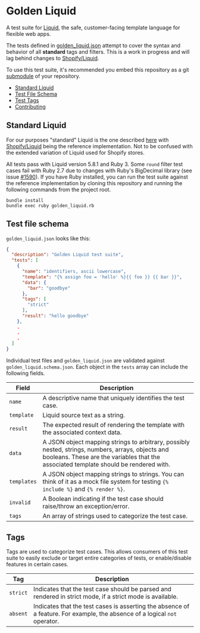 # Golden Liquid

A test suite for [Liquid](https://shopify.github.io/liquid/), the safe, customer-facing template language for flexible web apps.

The tests defined in [golden_liquid.json](golden_liquid.json) attempt to cover the syntax and behavior of all **standard** tags and filters. This is a work in progress and will lag behind changes to [Shopify/Liquid](https://github.com/Shopify/liquid).

To use this test suite, it's recommended you embed this repository as a git [submodule](https://git-scm.com/book/en/v2/Git-Tools-Submodules) of your repository.

- [Standard Liquid](#standard-liquid)
- [Test File Schema](#test-file-schema)
- [Test Tags](#tags)
- [Contributing](#contributing)

## Standard Liquid

For our purposes "standard" Liquid is the one described [here](https://shopify.github.io/liquid/) with [Shopify/Liquid](https://github.com/Shopify/liquid) being the reference implementation. Not to be confused with the extended variation of Liquid used for Shopify stores.

All tests pass with Liquid version 5.8.1 and Ruby 3. Some `round` filter test cases fail with Ruby 2.7 due to changes with Ruby's BigDecimal library (see issue [#1590](https://github.com/Shopify/liquid/issues/1590)). If you have Ruby installed, you can run the test suite against the reference implementation by cloning this repository and running the following commands from the project root.

```
bundle install
bundle exec ruby golden_liquid.rb
```

## Test file schema

`golden_liquid.json` looks like this:

```json
{
  "description": "Golden Liquid test suite",
  "tests": [
    {
      "name": "identifiers, ascii lowercase",
      "template": "{% assign foo = 'hello' %}{{ foo }} {{ bar }}",
      "data": {
        "bar": "goodbye"
      },
      "tags": [
        "strict"
      ],
      "result": "hello goodbye"
    },
    .
    .
    .
  ]
}
```

Individual test files and `golden_liquid.json` are validated against `golden_liquid.schema.json`. Each object in the `tests` array can include the following fields.

| Field       | Description                                                                                                                                                                                |
| ----------- | ------------------------------------------------------------------------------------------------------------------------------------------------------------------------------------------ |
| `name`      | A descriptive name that uniquely identifies the test case.                                                                                                                                 |
| `template`  | Liquid source text as a string.                                                                                                                                                            |
| `result`    | The expected result of rendering the template with the associated context data.                                                                                                            |
| `data`      | A JSON object mapping strings to arbitrary, possibly nested, strings, numbers, arrays, objects and booleans. These are the variables that the associated template should be rendered with. |
| `templates` | A JSON object mapping strings to strings. You can think of it as a mock file system for testing `{% include %}` and `{% render %}`.                                                        |
| `invalid`   | A Boolean indicating if the test case should raise/throw an exception/error.                                                                                                               |
| `tags`      | An array of strings used to categorize the test case.                                                                                                                                      |

## Tags

Tags are used to categorize test cases. This allows consumers of this test suite to easily exclude or target entire categories of tests, or enable/disable features in certain cases.

| Tag      | Description                                                                                                                |
| -------- | -------------------------------------------------------------------------------------------------------------------------- |
| `strict` | Indicates that the test case should be parsed and rendered in strict mode, if a strict mode is available.                  |
| `absent` | Indicates that the test cases is asserting the absence of a feature. For example, the absence of a logical `not` operator. |
